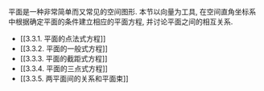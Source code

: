 平面是一种非常简单而又常见的空间图形. 
本节以向量为工具, 在空间直角坐标系中根据确定平面的条件建立相应的平面方程, 并讨论平面之间的相互关系.

- [[3.3.1. 平面的点法式方程]]
- [[3.3.2. 平面的一般式方程]]
- [[3.3.3. 平面的截距式方程]]
- [[3.3.4. 平面的三点式方程]]
- [[3.3.5. 两平面间的关系和平面束]]